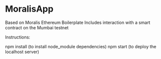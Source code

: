 # MoralisApp
Based on Moralis Ethereum Boilerplate
Includes interaction with a smart contract on the Mumbai testnet

Instructions:

npm install (to install node_module dependencies)
npm start (to deploy the localhost server)
